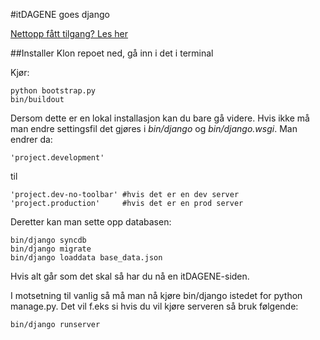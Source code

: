#itDAGENE goes django

[Nettopp fått tilgang? Les her](https://github.com/itdagene-ntnu/itdagene/wiki/Erfaringskriv)

##Installer
Klon repoet ned, gå inn i det i terminal

Kjør:

    python bootstrap.py
    bin/buildout

Dersom dette er en lokal installasjon kan du bare gå videre.
Hvis ikke må man endre settingsfil det gjøres i *bin/django* og *bin/django.wsgi*. Man
endrer da:

    'project.development'

til

    'project.dev-no-toolbar' #hvis det er en dev server
    'project.production'     #hvis det er en prod server

Deretter kan man sette opp databasen:

    bin/django syncdb
    bin/django migrate
    bin/django loaddata base_data.json

Hvis alt går som det skal så har du nå en itDAGENE-siden.

I motsetning til vanlig så må man nå kjøre bin/django istedet for python manage.py.
Det vil f.eks si hvis du vil kjøre serveren så bruk følgende:

    bin/django runserver